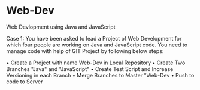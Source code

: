 # Web-Dev
Web Devlopment using Java and JavaScript

Case 1: 
You have been asked to lead a Project of Web Development for which four people are working on Java and JavaScript code. You need to manage code with help of GIT Project by following below steps:

•	Create a Project with name Web-Dev in Local Repository
•	Create Two Branches "Java" and "JavaScript"
•	Create Test Script and Increase Versioning in each Branch
•	Merge Branches to Master "Web-Dev
•	Push to code to Server

